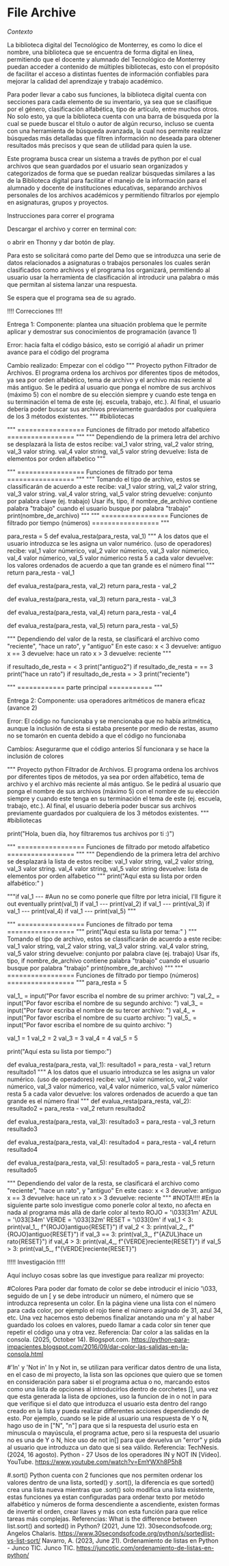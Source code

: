 # File Archive
*Contexto*

La biblioteca digital del Tecnológico de Monterrey, es como lo dice el nombre, una biblioteca que se encuentra de forma digital en línea, permitiendo que el docente y alumnado del Tecnológico de Monterrey puedan acceder a contenido de múltiples bibliotecas, esto con el propósito de facilitar el acceso a distintas fuentes de información confiables para mejorar la calidad del aprendizaje y trabajo académico.

Para poder llevar a cabo sus funciones, la biblioteca digital cuenta con secciones para cada elemento de su inventario, ya sea que se clasifique por el género, clasificación alfabética, tipo de artículo, entre muchos otros. No solo esto, ya que la biblioteca cuenta con una barra de búsqueda por la cual se puede buscar el título o autor de algún recurso, incluso se cuenta con una herramienta de búsqueda avanzada, la cual nos permite realizar búsquedas más detalladas que filtren información no deseada para obtener resultados más precisos y que sean de utilidad para quien la use.

Este programa busca crear un sistema a través de python por el cual archivos que sean guardados por el usuario sean organizados y categorizados de forma que se puedan realizar búsquedas similares a las de la Biblioteca digital para facilitar el manejo de la información para el alumnado y docente de instituciones educativas, separando archivos personales de los archivos académicos y permitiendo filtrarlos por ejemplo en asignaturas, grupos y proyectos.

Instrucciones para correr el programa

Descargar el archivo y correr en terminal con:

o abrir en Thonny y dar botón de play.

Para esto se solicitará como parte del Demo que se introduzca una serie de datos relacionados a asignaturas o trabajos personales los cuales serán clasificados como archivos y el programa los organizará, permitiendo al usuario usar la herramienta de clasificación al introducir una palabra o más que permitan al sistema lanzar una respuesta.

Se espera que el programa sea de su agrado.

!!!! Correcciones !!!!

Entrega 1:
Componente: plantea una situación problema que le permite aplicar y demostrar sus conocimientos de programación (avance 1)

Error: hacía falta el código básico, esto se corrigió al añadir un primer avance para el código del programa

Cambio realizado: Empezar con el código
"""
Proyecto python
Filtrador de Archivos.
El programa ordena los archivos por diferentes tipos de métodos, ya sea por orden alfabético, 
tema de archivo y el archivo más reciente al más antiguo.
Se le pedirá al usuario que ponga el nombre de sus archivos (máximo 5) con el nombre de su elección 
siempre y cuando este tenga en su terminación el tema de este (ej. escuela, trabajo, etc.).
Al final, el usuario debería poder buscar sus archivos previamente guardados por cualquiera
de los 3 métodos existentes. 
"""
#bibliotecas

"""
================= Funciones de filtrado por metodo alfabetico =================
"""
"""
Dependiendo de la primera letra del archivo se desplazará la lista de estos
recibe: val_1 valor string, val_2 valor string, val_3 valor string.
val_4 valor string, val_5 valor string
devuelve: lista de elementos por orden alfabetico
"""

"""
================= Funciones de filtrado por tema =================
"""
"""
Tomando el tipo de archivo, estos se classificarán de acuerdo a este
recibe: val_1 valor string, val_2 valor string, val_3 valor string.
val_4 valor string, val_5 valor string
devuelve: conjunto por palabra clave (ej. trabajo)
Usar ifs, tipo, 
if nombre_de_archivo contiene palabra "trabajo"
cuando el usuario busque por palabra "trabajo"
print(nombre_de_archivo)
"""
"""
================= Funciones de filtrado por tiempo (números) =================
"""

para_resta = 5
def evalua_resta(para_resta, val_1)
"""
A los datos que el usuario introduzca se les asigna un valor numérico.
(uso de operadores)
recibe: val_1 valor númerico, val_2 valor númerico, val_3 valor númerico,
val_4 valor númerico, val_5 valor númerico
resta 5 a cada valor
devuelve: los valores ordenados de acuerdo a que tan grande es el número final
"""
return para_resta - val_1

def evalua_resta(para_resta, val_2)
return para_resta - val_2

def evalua_resta(para_resta, val_3)
return para_resta - val_3

def evalua_resta(para_resta, val_4)
return para_resta - val_4

def evalua_resta(para_resta, val_5)
return para_resta - val_5}

"""
Dependiendo del valor de la resta, se clasificará el archivo como "reciente", "hace un rato",
y "antiguo"
En este caso: x < 3 
devuelve: antiguo
x == 3
devuelve: hace un rato
x > 3
devuelve: reciente
"""

if resultado_de_resta = < 3
print("antiguo2")
if resultado_de_resta = == 3
print("hace un rato")
if resultado_de_resta = > 3
print("reciente")

"""
============ parte principal ===========
"""

Entrega 2:
Componente: usa operadores aritméticos de manera eficaz (avance 2)

Error: El código no funcionaba y se mencionaba que no había aritmética, aunque la inclusión de esta si estaba presente por medio de restas, asumo no se tomarón en cuenta debido a que el código no funcionaba

Cambios: Asegurarme que el código anterios SÍ funcionara y se hace la inclusión de colores

"""
Proyecto python
Filtrador de Archivos.
El programa ordena los archivos por diferentes tipos de métodos, ya sea por orden alfabético, 
tema de archivo y el archivo más reciente al más antiguo.
Se le pedirá al usuario que ponga el nombre de sus archivos (máximo 5) con el nombre de su elección 
siempre y cuando este tenga en su terminación el tema de este (ej. escuela, trabajo, etc.).
Al final, el usuario debería poder buscar sus archivos previamente guardados por cualquiera
de los 3 métodos existentes. 
"""
#bibliotecas

print("Hola, buen día, hoy filtraremos tus archivos por ti :)")

"""
================= Funciones de filtrado por metodo alfabetico =================
"""
"""
Dependiendo de la primera letra del archivo se desplazará la lista de estos
recibe: val_1 valor string, val_2 valor string, val_3 valor string.
val_4 valor string, val_5 valor string
devuelve: lista de elementos por orden alfabetico
"""
print("Aquí esta su lista por orden alfabético:" )
      

"""if val_1  ---       #Aun no se como ponerle que filtre por letra inicial, I'll figure it out eventually
print(val_1)
if val_1  ---
print(val_2)
if val_1  ---
print(val_3)
if val_1  ---
print(val_4)
if val_1  ---
print(val_5)
"""

"""
================= Funciones de filtrado por tema =================
"""
print("Aquí esta su lista por tema:" )
"""
Tomando el tipo de archivo, estos se classificarán de acuerdo a este
recibe: val_1 valor string, val_2 valor string, val_3 valor string.
val_4 valor string, val_5 valor string
devuelve: conjunto por palabra clave (ej. trabajo)
Usar ifs, tipo, 
if nombre_de_archivo contiene palabra "trabajo"
cuando el usuario busque por palabra "trabajo"
print(nombre_de_archivo)
"""
"""
================= Funciones de filtrado por tiempo (números) =================
"""
para_resta = 5

val_1_ = input("Por favor escriba el nombre de su primer archivo: ")
val_2_ = input("Por favor escriba el nombre de su segundo archivo: ")
val_3_ = input("Por favor escriba el nombre de su tercer archivo: ")
val_4_ = input("Por favor escriba el nombre de su cuarto archivo: ")
val_5_ = input("Por favor escriba el nombre de su quinto archivo: ")

val_1 = 1
val_2 = 2
val_3 = 3
val_4 = 4
val_5 = 5

print("Aquí esta su lista por tiempo:")

def evalua_resta(para_resta, val_1):
    resultado1 = para_resta - val_1
    return resultado1
"""
A los datos que el usuario introduzca se les asigna un valor numérico.
(uso de operadores)
recibe: val_1 valor númerico, val_2 valor númerico, val_3 valor númerico,
val_4 valor númerico, val_5 valor númerico
resta 5 a cada valor
devuelve: los valores ordenados de acuerdo a que tan grande es el número final
"""
def evalua_resta(para_resta, val_2):
    resultado2 = para_resta - val_2
    return resultado2

def evalua_resta(para_resta, val_3):
    resultado3 = para_resta - val_3
    return resultado3

def evalua_resta(para_resta, val_4):
    resultado4 = para_resta - val_4
    return resultado4    

def evalua_resta(para_resta, val_5):
    resultado5 = para_resta - val_5
    return resultado5

"""
Dependiendo del valor de la resta, se clasificará el archivo como "reciente", "hace un rato",
y "antiguo"
En este caso: x < 3 
devuelve: antiguo
x == 3
devuelve: hace un rato
x > 3
devuelve: reciente
"""
#NOTA!!!!
#En la siguiente parte solo investigue como ponerle color al texto, no afecta en nada al programa más allá de darle color al texto
ROJO = '\033[31m'
AZUL = '\033[34m'
VERDE = '\033[32m'
RESET = '\033[0m'
if val_1 < 3:
    print(val_1_, f"{ROJO}antiguo{RESET}")
if val_2 < 3:
    print(val_2_, f"{ROJO}antiguo{RESET}")
if val_3 == 3:
    print(val_3_, f"{AZUL}hace un rato{RESET}")
if val_4 > 3:
    print(val_4_, f"{VERDE}reciente{RESET}")
if val_5 > 3:
    print(val_5_, f"{VERDE}reciente{RESET}")

!!!!! Investigación !!!!!

Aquí incluyo cosas sobre las que investigue para realizar mi proyecto:

#Colores
Para poder dar fomato de color se debe introducir el inicio '\033, seguido de un [ y se debe introducir un número, el número que se introduzca representa un color. En la página viene una lista con el número para cada color,
por ejemplo el rojo tiene el número asignado de 31, azul 34, etc. Una vez hacemos esto debemos finalizar anotando una m' y al haber guardado los coloes en valores, puedo llamar a cada color sin tener que repetir
el código una y otra vez.
Referencia:
Dar color a las salidas en la consola. (2025, October 14). Blogspot.com. https://python-para-impacientes.blogspot.com/2016/09/dar-color-las-salidas-en-la-consola.html

#'In' y 'Not in'
In y Not in, se utilizan para verificar datos dentro de una lista, en el caso de mi proyecto, la lista son las opciones que quiero que se tomen en consideración para saber si el programa actua o no, marcando estos como una lista
de opciones al introducirlos dentro de corchetes [], una vez que esta generada la lista de opciones, uso la funcion de in o not in para que verifique si el dato que introduzca el usuario esta dentro del rango creado en la lista y
pueda realizar differentes acciones dependiendo de esto. Por ejemplo, cuando se le pide al usuario una respuesta de Y o N, hago uso de in ["N", "n"] para que si la respuesta del usurio esta en mínuscula o mayúscula, el programa actue,
pero si la respuesta del usuario no es una de Y o N, hice uso de not in[] para que devuelva un "error" y pida al usuario que introduzca un dato que si sea válido.
Referencia:
TechNesis. (2024, 16 agosto). Python - 27 Usos de los operadores IN y NOT IN [Vídeo]. YouTube. https://www.youtube.com/watch?v=EmYWXh8P5h8

#.sort()
Python cuenta con 2 funciones que nos permiten ordenar los valores dentro de una lista, sorted() y .sort(), la diferencia es que sorted() crea una lista nueva mientras que .sort() solo modifica una lista existente,
estas funciones ya estan configuradas para ordenar texto por metódo alfabético y números de forma descendiente a ascendiente, existen formas de invertir el orden, crear llaves y más con esta función para que relice tareas más complejas.
Referencias:
What is the difference between list.sort() and sorted() in Python? (2021, June 12). 30secondsofcode.org; Angelos Chalaris. https://www.30secondsofcode.org/python/s/sortedlist-vs-list-sort/
Navarro, A. (2023, June 21). Ordenamiento de listas en Python - Junco TIC. Junco TIC. https://juncotic.com/ordenamiento-de-listas-en-python/
